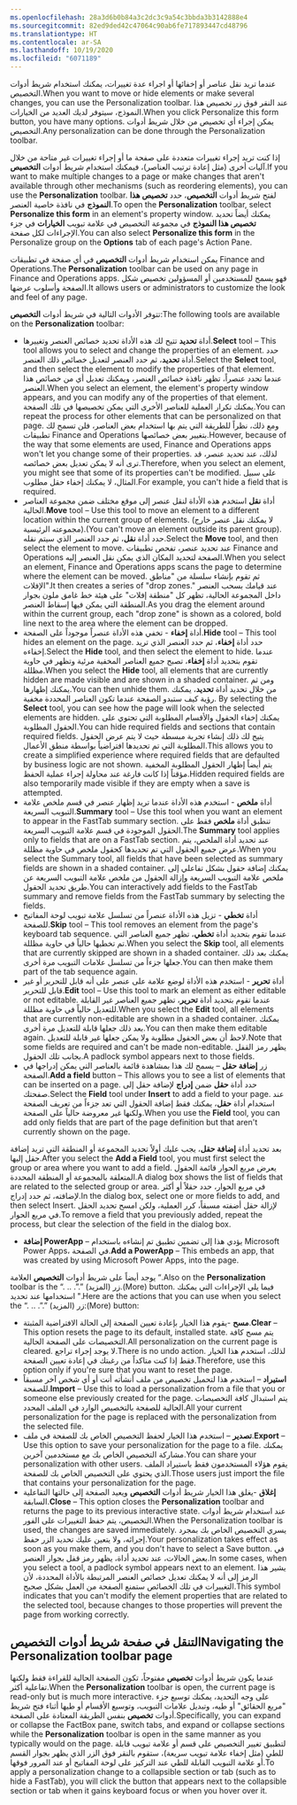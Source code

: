 ```yaml
---
ms.openlocfilehash: 28a3d6b0b84a3c2dc3c9a54c3bbda3b3142888e4
ms.sourcegitcommit: 82ed9ded42c47064c90ab6fe717893447cd48796
ms.translationtype: HT
ms.contentlocale: ar-SA
ms.lasthandoff: 10/19/2020
ms.locfileid: "6071189"
---
```

<span data-ttu-id="6bcd9-101">عندما تريد نقل عناصر أو إخفائها أو اجراء عدة تغييرات، يمكنك استخدام شريط أدوات التخصيص.</span><span class="sxs-lookup"><span data-stu-id="6bcd9-101">When you want to move or hide elements or make several changes, you can use the Personalization toolbar.</span></span> <span data-ttu-id="6bcd9-102">عند النقر فوق زر تخصيص هذا النموذج، سيتوفر لديك العديد من الخيارات.</span><span class="sxs-lookup"><span data-stu-id="6bcd9-102">When you click Personalize this form button, you have many options.</span></span> <span data-ttu-id="6bcd9-103">يمكن إجراء أي تخصيص من خلال شريط أدوات التخصيص.</span><span class="sxs-lookup"><span data-stu-id="6bcd9-103">Any personalization can be done through the Personalization toolbar.</span></span> 
 

<span data-ttu-id="6bcd9-104">إذا كنت تريد إجراء تغييرات متعددة على صفحة ما أو إجراء تغييرات غير متاحة من خلال آليات أخرى (مثل إعادة ترتيب العناصر)، فيمكنك استخدام شريط أدوات **التخصيص**.</span><span class="sxs-lookup"><span data-stu-id="6bcd9-104">If you want to make multiple changes to a page or make changes that aren't available through other mechanisms (such as reordering elements), you can use the **Personalization** toolbar.</span></span> <span data-ttu-id="6bcd9-105">لفتح شريط أدوات **التخصيص**، حدد **تخصيص هذا النموذج** في نافذة خاصية العنصر.</span><span class="sxs-lookup"><span data-stu-id="6bcd9-105">To open the **Personalization** toolbar, select **Personalize this form** in an element's property window.</span></span> <span data-ttu-id="6bcd9-106">يمكنك أيضاً تحديد **تخصيص هذا النموذج** في مجموعة التخصيص في علامة تبويب **الخيارات** في جزء الإجراءات لكل صفحة.</span><span class="sxs-lookup"><span data-stu-id="6bcd9-106">You can also select **Personalize this form** in the Personalize group on the **Options** tab of each page's Action Pane.</span></span>

<span data-ttu-id="6bcd9-107">يمكن استخدام شريط أدوات **التخصيص** في أي صفحة في تطبيقات Finance and Operations.</span><span class="sxs-lookup"><span data-stu-id="6bcd9-107">The **Personalization** toolbar can be used on any page in Finance and Operations apps.</span></span> <span data-ttu-id="6bcd9-108">فهو يسمح للمستخدمين أو المسؤولين تخصيص شكل الصفحة وأسلوب عرضها.</span><span class="sxs-lookup"><span data-stu-id="6bcd9-108">It allows users or administrators to customize the look and feel of any page.</span></span> 

<span data-ttu-id="6bcd9-109">تتوفر الأدوات التالية في شريط أدوات **التخصيص**:</span><span class="sxs-lookup"><span data-stu-id="6bcd9-109">The following tools are available on the **Personalization** toolbar:</span></span>

- <span data-ttu-id="6bcd9-110">أداة **تحديد** تتيح لك هذه الأداة تحديد خصائص العنصر وتغييرها.</span><span class="sxs-lookup"><span data-stu-id="6bcd9-110">**Select** tool – This tool allows you to select and change the properties of an element.</span></span> <span data-ttu-id="6bcd9-111">حدد أداة **تحديد**، ثم حدد العنصر لتعديل خصائص ذلك العنصر.</span><span class="sxs-lookup"><span data-stu-id="6bcd9-111">Select the **Select** tool, and then select the element to modify the properties of that element.</span></span> <span data-ttu-id="6bcd9-112">عندما تحدد عنصراً، تظهر نافذة خصائص العنصر، ويمكنك تعديل أي من خصائص هذا العنصر.</span><span class="sxs-lookup"><span data-stu-id="6bcd9-112">When you select an element, the element's property window appears, and you can modify any of the properties of that element.</span></span> <span data-ttu-id="6bcd9-113">يمكنك تكرار العملية للعناصر الأخرى التي يمكن تخصيصها في تلك الصفحة.</span><span class="sxs-lookup"><span data-stu-id="6bcd9-113">You can repeat the process for other elements that can be personalized on that page.</span></span> <span data-ttu-id="6bcd9-114">ومع ذلك، نظراً للطريقة التي يتم بها استخدام بعض العناصر، فلن تسمح لك تطبيقات Finance and Operations بتغيير بعض خصائصها.</span><span class="sxs-lookup"><span data-stu-id="6bcd9-114">However, because of the way that some elements are used, Finance and Operations apps won't let you change some of their properties.</span></span> <span data-ttu-id="6bcd9-115">لذلك، عند تحديد عنصر، قد ترى أنه لا يمكن تعديل بعض خصائصه.</span><span class="sxs-lookup"><span data-stu-id="6bcd9-115">Therefore, when you select an element, you might see that some of its properties can't be modified.</span></span> <span data-ttu-id="6bcd9-116">على سبيل المثال، لا يمكنك إخفاء حقل مطلوب.</span><span class="sxs-lookup"><span data-stu-id="6bcd9-116">For example, you can't hide a field that is required.</span></span>
- <span data-ttu-id="6bcd9-117">أداة **نقل** استخدم هذه الأداة لنقل عنصر إلى موقع مختلف ضمن مجموعة العناصر الحالية.</span><span class="sxs-lookup"><span data-stu-id="6bcd9-117">**Move** tool – Use this tool to move an element to a different location within the current group of elements.</span></span> <span data-ttu-id="6bcd9-118">(لا يمكنك نقل عنصر خارج مجموعته الرئيسية).</span><span class="sxs-lookup"><span data-stu-id="6bcd9-118">(You can't move an element outside its parent group).</span></span> <span data-ttu-id="6bcd9-119">حدد أداة **نقل**، ثم حدد العنصر الذي سيتم نقله.</span><span class="sxs-lookup"><span data-stu-id="6bcd9-119">Select the **Move** tool, and then select the element to move.</span></span> <span data-ttu-id="6bcd9-120">عند تحديد عنصر، تفحص تطبيقات Finance and Operations الصفحة لتحديد المكان الذي يمكن نقل العنصر إليه.</span><span class="sxs-lookup"><span data-stu-id="6bcd9-120">When you select an element, Finance and Operations apps scans the page to determine where the element can be moved.</span></span> <span data-ttu-id="6bcd9-121">ثم تقوم بإنشاء سلسلة من "مناطق الإفلات".</span><span class="sxs-lookup"><span data-stu-id="6bcd9-121">It then creates a series of "drop zones."</span></span> <span data-ttu-id="6bcd9-122">عند قيامك بسحب العنصر داخل المجموعة الحالية، تظهر كل "منطقة إفلات" على هيئة خط غامق ملون بجوار المنطقة التي يمكن فيها إسقاط العنصر.</span><span class="sxs-lookup"><span data-stu-id="6bcd9-122">As you drag the element around within the current group, each "drop zone" is shown as a colored, bold line next to the area where the element can be dropped.</span></span>
- <span data-ttu-id="6bcd9-123">أداة **إخفاء** - تخفي هذه الأداة عنصراً موجوداً على الصفحة.</span><span class="sxs-lookup"><span data-stu-id="6bcd9-123">**Hide** tool – This tool hides an element on the page.</span></span> <span data-ttu-id="6bcd9-124">حدد أداة **إخفاء**، ثم حدد العنصر الذي تريد إخفاءه.</span><span class="sxs-lookup"><span data-stu-id="6bcd9-124">Select the **Hide** tool, and then select the element to hide.</span></span> <span data-ttu-id="6bcd9-125">عندما تقوم بتحديد أداة **إخفاء**، تصبح جميع العناصر المخفية مرئية وتظهر في حاوية مظللة.</span><span class="sxs-lookup"><span data-stu-id="6bcd9-125">When you select the **Hide** tool, all elements that are currently hidden are made visible and are shown in a shaded container.</span></span> <span data-ttu-id="6bcd9-126">ومن ثم يمكنك إظهارها.</span><span class="sxs-lookup"><span data-stu-id="6bcd9-126">You can then unhide them.</span></span> <span data-ttu-id="6bcd9-127">من خلال تحديد أداة **تحديد**، يمكنك رؤية كيف ستبدو الصفحة عندما تكون العناصر المحددة مخفية. </span><span class="sxs-lookup"><span data-stu-id="6bcd9-127">By selecting the **Select** tool, you can see how the page will look when the selected elements are hidden.</span></span> <span data-ttu-id="6bcd9-128">يمكنك إخفاء الحقول والأقسام المطلوبة التي تحتوي على الحقول المطلوبة.</span><span class="sxs-lookup"><span data-stu-id="6bcd9-128">You can hide required fields and sections that contain required fields.</span></span> <span data-ttu-id="6bcd9-129">يتيح لك ذلك إنشاء تجربة مبسطة حيث لا يتم عرض الحقول المطلوبة التي تم تحديدها افتراضياً بواسطة منطق الأعمال.</span><span class="sxs-lookup"><span data-stu-id="6bcd9-129">This allows you to create a simplified experience where required fields that are defaulted by business logic are not shown.</span></span> <span data-ttu-id="6bcd9-130">يتم أيضاً إظهار الحقول المطلوبة المخفية مؤقتاً إذا كانت فارغة عند محاولة إجراء عملية الحفظ.</span><span class="sxs-lookup"><span data-stu-id="6bcd9-130">Hidden required fields are also temporarily made visible if they are empty when a save is attempted.</span></span>
- <span data-ttu-id="6bcd9-131">أداة **ملخص** - استخدم هذه الأداة عندما تريد إظهار عنصر في قسم ملخص علامة التبويب السريعة.</span><span class="sxs-lookup"><span data-stu-id="6bcd9-131">**Summary** tool – Use this tool when you want an element to appear in the FastTab summary section.</span></span> <span data-ttu-id="6bcd9-132">تنطبق أداة **ملخص** فقط على الحقول الموجودة في قسم علامة التبويب السريعة.</span><span class="sxs-lookup"><span data-stu-id="6bcd9-132">The **Summary** tool applies only to fields that are on a FastTab section.</span></span> <span data-ttu-id="6bcd9-133">عند تحديد أداة الملخص، يتم عرض جميع الحقول التي تم تحديدها كحقول ملخص في حاوية مظللة.</span><span class="sxs-lookup"><span data-stu-id="6bcd9-133">When you select the Summary tool, all fields that have been selected as summary fields are shown in a shaded container.</span></span> <span data-ttu-id="6bcd9-134">يمكنك إضافة حقول بشكل تفاعلي إلى ملخص علامة التبويب السريعة وإزالة الحقول من ملخص علامة التبويب السريعة عن طريق تحديد الحقول.</span><span class="sxs-lookup"><span data-stu-id="6bcd9-134">You can interactively add fields to the FastTab summary and remove fields from the FastTab summary by selecting the fields.</span></span>
- <span data-ttu-id="6bcd9-135">أداة **تخطي** - تزيل هذه الأداة عنصراً من تسلسل علامة تبويب لوحة المفاتيح للصفحة.</span><span class="sxs-lookup"><span data-stu-id="6bcd9-135">**Skip** tool – This tool removes an element from the page's keyboard tab sequence.</span></span> <span data-ttu-id="6bcd9-136">عندما تقوم بتحديد أداة **تخطي**، تظهر جميع العناصر التي تم تخطيها حالياً في حاوية مظللة.</span><span class="sxs-lookup"><span data-stu-id="6bcd9-136">When you select the **Skip** tool, all elements that are currently skipped are shown in a shaded container.</span></span> <span data-ttu-id="6bcd9-137">يمكنك بعد ذلك جعلها جزءاً من تسلسل علامات التبويب مرة أخرى.</span><span class="sxs-lookup"><span data-stu-id="6bcd9-137">You can then make them part of the tab sequence again.</span></span>
- <span data-ttu-id="6bcd9-138">أداة **تحرير** - استخدم هذه الأداة لوضع علامة على عنصر على أنه قابل للتحرير أو غير قابل للتحرير.</span><span class="sxs-lookup"><span data-stu-id="6bcd9-138">**Edit** tool – Use this tool to mark an element as either editable or not editable.</span></span> <span data-ttu-id="6bcd9-139">عندما تقوم بتحديد أداة **تحرير**، تظهر جميع العناصر غير القابلة للتعديل حالياً في حاوية مظللة.</span><span class="sxs-lookup"><span data-stu-id="6bcd9-139">When you select the **Edit** tool, all elements that are currently non-editable are shown in a shaded container.</span></span> <span data-ttu-id="6bcd9-140">يمكنك بعد ذلك جعلها قابلة للتعديل مرة أخرى.</span><span class="sxs-lookup"><span data-stu-id="6bcd9-140">You can then make them editable again.</span></span> <span data-ttu-id="6bcd9-141">لاحظ أن بعض الحقول مطلوبة ولا يمكن جعلها غير قابلة للتعديل.</span><span class="sxs-lookup"><span data-stu-id="6bcd9-141">Note that some fields are required and can't be made non-editable.</span></span> <span data-ttu-id="6bcd9-142">يظهر رمز القفل بجانب تلك الحقول.</span><span class="sxs-lookup"><span data-stu-id="6bcd9-142">A padlock symbol appears next to those fields.</span></span>
- <span data-ttu-id="6bcd9-143">زر **إضافة حقل** – يسمح لك هذا بمشاهدة قائمة بالعناصر التي يمكن إدراجها في الصفحة.</span><span class="sxs-lookup"><span data-stu-id="6bcd9-143">**Add a field** button – This allows you to see a list of elements that can be inserted on a page.</span></span>  <span data-ttu-id="6bcd9-144">حدد أداة **حقل** ضمن **إدراج** لإضافة حقل إلى صفحتك.</span><span class="sxs-lookup"><span data-stu-id="6bcd9-144">Select the **Field** tool under **Insert** to add a field to your page.</span></span> <span data-ttu-id="6bcd9-145">عند استخدام أداة **حقل**، يمكنك فقط إضافة الحقول التي تعد جزءاً من تعريف الصفحة ولكنها غير معروضة حالياً على الصفحة.</span><span class="sxs-lookup"><span data-stu-id="6bcd9-145">When you use the **Field** tool, you can add only fields that are part of the page definition but that aren't currently shown on the page.</span></span> 
 

<span data-ttu-id="6bcd9-146">بعد تحديد أداة **إضافة حقل**، يجب عليك أولاً تحديد المجموعة أو المنطقة التي تريد إضافة حقل إليها.</span><span class="sxs-lookup"><span data-stu-id="6bcd9-146">After you select the **Add a Field** tool, you must first select the group or area where you want to add a field.</span></span> <span data-ttu-id="6bcd9-147">يعرض مربع الحوار قائمة الحقول المتعلقة بالمجموعة أو المنطقة المحددة.</span><span class="sxs-lookup"><span data-stu-id="6bcd9-147">A dialog box shows the list of fields that are related to the selected group or area.</span></span> <span data-ttu-id="6bcd9-148">في مربع الحوار، حدد حقلاً أو أكثر لإضافته، ثم حدد إدراج.</span><span class="sxs-lookup"><span data-stu-id="6bcd9-148">In the dialog box, select one or more fields to add, and then select Insert.</span></span> <span data-ttu-id="6bcd9-149">لإزالة حقل أضفته مسبقاً، كرر العملية، ولكن امسح تحديد الحقل في مربع الحوار.</span><span class="sxs-lookup"><span data-stu-id="6bcd9-149">To remove a field that you previously added, repeat the process, but clear the selection of the field in the dialog box.</span></span>

- <span data-ttu-id="6bcd9-150">**إضافة PowerApp‎** – يؤدي هذا إلى تضمين تطبيق تم إنشاءه باستخدام Microsoft Power Apps، في الصفحة.</span><span class="sxs-lookup"><span data-stu-id="6bcd9-150">**Add a PowerApp** – This embeds an app, that was created by using Microsoft Power Apps, into the page.</span></span> 

<span data-ttu-id="6bcd9-151">يوجد أيضاً على شريط أدوات **التخصيص** العلامة “.</span><span class="sxs-lookup"><span data-stu-id="6bcd9-151">Also on the **Personalization** toolbar is the “.</span></span> <span data-ttu-id="6bcd9-152">.</span><span class="sxs-lookup"><span data-stu-id="6bcd9-152">.</span></span> <span data-ttu-id="6bcd9-153">.”</span><span class="sxs-lookup"><span data-stu-id="6bcd9-153">.”</span></span> <span data-ttu-id="6bcd9-154">زر (المزيد).</span><span class="sxs-lookup"><span data-stu-id="6bcd9-154">(More) button.</span></span> <span data-ttu-id="6bcd9-155">فيما يلي الإجراءات التي يمكنك استخدامها عند تحديد ".</span><span class="sxs-lookup"><span data-stu-id="6bcd9-155">Here are the actions that you can use when you select the “.</span></span> <span data-ttu-id="6bcd9-156">.</span><span class="sxs-lookup"><span data-stu-id="6bcd9-156">.</span></span> <span data-ttu-id="6bcd9-157">.”</span><span class="sxs-lookup"><span data-stu-id="6bcd9-157">.”</span></span> <span data-ttu-id="6bcd9-158">زر (المزيد):</span><span class="sxs-lookup"><span data-stu-id="6bcd9-158">(More) button:</span></span> 

- <span data-ttu-id="6bcd9-159">**مسح** -يقوم هذا الخيار بإعادة تعيين الصفحة إلى الحالة الافتراضية المثبتة.</span><span class="sxs-lookup"><span data-stu-id="6bcd9-159">**Clear** – This option resets the page to its default, installed state.</span></span> <span data-ttu-id="6bcd9-160">يتم مسح كافة التخصيصات على الصفحة الحالية.</span><span class="sxs-lookup"><span data-stu-id="6bcd9-160">All personalization on the current page is cleared.</span></span> <span data-ttu-id="6bcd9-161">لا يوجد إجراء تراجع.</span><span class="sxs-lookup"><span data-stu-id="6bcd9-161">There is no undo action.</span></span> <span data-ttu-id="6bcd9-162">لذلك، استخدم هذا الخيار فقط إذا كنت متاكداً من رغبتك في إعادة تعيين الصفحة.</span><span class="sxs-lookup"><span data-stu-id="6bcd9-162">Therefore, use this option only if you're sure that you want to reset the page.</span></span>
- <span data-ttu-id="6bcd9-163">**استيراد** – استخدم هذا لتحميل تخصيص من ملف أنشأته أنت أو أي شخص آخر مسبقاً للصفحة.</span><span class="sxs-lookup"><span data-stu-id="6bcd9-163">**Import** – Use this to load a personalization from a file that you or someone else previously created for the page.</span></span> <span data-ttu-id="6bcd9-164">يتم استبدال كافة التخصيصات الحالية للصفحة بالتخصيص الوارد في الملف المحدد.</span><span class="sxs-lookup"><span data-stu-id="6bcd9-164">All your current personalization for the page is replaced with the personalization from the selected file.</span></span>
- <span data-ttu-id="6bcd9-165">**تصدير** – استخدم هذا الخيار لحفظ التخصيص الخاص بك للصفحة في ملف.</span><span class="sxs-lookup"><span data-stu-id="6bcd9-165">**Export** – Use this option to save your personalization for the page to a file.</span></span> <span data-ttu-id="6bcd9-166">يمكنك مشاركة التخصيص الخاص بك مع مستخدمين آخرين.</span><span class="sxs-lookup"><span data-stu-id="6bcd9-166">You can share your personalization with other users.</span></span> <span data-ttu-id="6bcd9-167">يقوم هؤلاء المستخدمون فقط باستيراد الملف الذي يحتوي على التخصيص الخاص بك للصفحة.</span><span class="sxs-lookup"><span data-stu-id="6bcd9-167">Those users just import the file that contains your personalization for the page.</span></span>
- <span data-ttu-id="6bcd9-168">**إغلاق** -يغلق هذا الخيار شريط أدوات **التخصيص** ويعيد الصفحة إلى حالتها التفاعلية السابقة.</span><span class="sxs-lookup"><span data-stu-id="6bcd9-168">**Close** – This option closes the **Personalization** toolbar and returns the page to its previous interactive state.</span></span>
<span data-ttu-id="6bcd9-169">عند استخدام شريط أدوات التخصيص، يتم حفظ التغييرات على الفور.</span><span class="sxs-lookup"><span data-stu-id="6bcd9-169">When the Personalization toolbar is used, the changes are saved immediately.</span></span> <span data-ttu-id="6bcd9-170">يسري التخصيص الخاص بك بمجرد إجرائه، ولا يتعين عليك تحديد الزر حفظ.</span><span class="sxs-lookup"><span data-stu-id="6bcd9-170">Your personalization takes effect as soon as you make them, and you don't have to select a Save button.</span></span> <span data-ttu-id="6bcd9-171">في بعض الحالات، عند تحديد أداة، يظهر رمز قفل بجوار العنصر.</span><span class="sxs-lookup"><span data-stu-id="6bcd9-171">In some cases, when you select a tool, a padlock symbol appears next to an element.</span></span> <span data-ttu-id="6bcd9-172">يشير هذا الرمز إلى أنه لا يمكنك تعديل خصائص العنصر المرتبطة بالأداة المحددة، لأن التغييرات في تلك الخصائص ستمنع الصفحة من العمل بشكل صحيح.</span><span class="sxs-lookup"><span data-stu-id="6bcd9-172">This symbol indicates that you can't modify the element properties that are related to the selected tool, because changes to those properties will prevent the page from working correctly.</span></span>

## <a name="navigating-the-personalization-toolbar-page"></a><span data-ttu-id="6bcd9-173">التنقل في صفحة شريط أدوات التخصيص</span><span class="sxs-lookup"><span data-stu-id="6bcd9-173">Navigating the Personalization toolbar page</span></span> 

<span data-ttu-id="6bcd9-174">عندما يكون شريط أدوات **تخصيص** مفتوحاً، تكون الصفحة الحالية للقراءة فقط ولكنها تفاعلية أكثر.</span><span class="sxs-lookup"><span data-stu-id="6bcd9-174">When the **Personalization** toolbar is open, the current page is read-only but is much more interactive.</span></span> <span data-ttu-id="6bcd9-175">على وجه التحديد، يمكنك توسيع جزء "مربع الحقائق" أو طيه، وتبديل علامات التبويب، وتوسيع الأقسام أو طيها أثناء فتح شريط أدوات **تخصيص** بنفس الطريقة المعتادة على الصفحة.</span><span class="sxs-lookup"><span data-stu-id="6bcd9-175">Specifically, you can expand or collapse the FactBox pane, switch tabs, and expand or collapse sections while the **Personalization** toolbar is open in the same manner as you typically would on the page.</span></span> <span data-ttu-id="6bcd9-176">لتطبيق تغيير التخصيص على قسم أو علامة تبويب قابلة للطي (مثل إخفاء علامة تبويب سريعة)، ستقوم بالنقر فوق الزر الذي يظهر بجوار القسم أو علامة التبويب القابلة للطي عند التركيز على لوحة المفاتيح أو عند المرور فوقها.</span><span class="sxs-lookup"><span data-stu-id="6bcd9-176">To apply a personalization change to a collapsible section or tab (such as to hide a FastTab), you will click the button that appears next to the collapsible section or tab when it gains keyboard focus or when you hover over it.</span></span>

